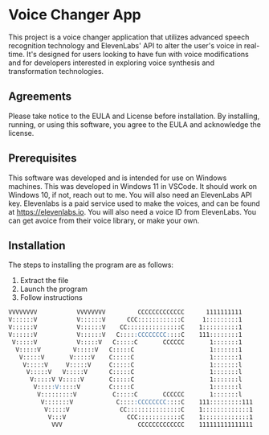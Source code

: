 # Voice Changer App

This project is a voice changer application that utilizes advanced speech recognition technology and ElevenLabs' API to alter the user's voice in real-time. It's designed for users looking to have fun with voice modifications and for developers interested in exploring voice synthesis and transformation technologies.

## Agreements

Please take notice to the EULA and License before installation. By installing, running, or using this software, you agree to the EULA and acknowledge the license.

## Prerequisites

This software was developed and is intended for use on Windows machines. This was developed in Windows 11 in VSCode. It should work on Windows 10, if not, reach out to me. You will also need an ElevenLabs API key. Elevenlabs is a paid service used to make the voices, and can be found at https://elevenlabs.io. You will also need a voice ID from ElevenLabs. You can get avoice from their voice library, or make your own.

## Installation

The steps to installing the program are as follows:
1. Extract the file
2. Launch the program
3. Follow instructions

```md
VVVVVVVV           VVVVVVVV         CCCCCCCCCCCCC      1111111111   
V::::::V           V::::::V      CCC::::::::::::C     1:::::::::1   
V::::::V           V::::::V    CC:::::::::::::::C    1::::::::::1   
V::::::V           V::::::V   C:::::CCCCCCCC::::C    111::::::::1   
 V:::::V           V:::::V   C:::::C       CCCCCC       1:::::::1   
  V:::::V         V:::::V   C:::::C                     1:::::::1   
   V:::::V       V:::::V    C:::::C                     1:::::::1   
    V:::::V     V:::::V     C:::::C                     1:::::::l   
     V:::::V   V:::::V      C:::::C                     1:::::::l   
      V:::::V V:::::V       C:::::C                     1:::::::l   
       V:::::V:::::V        C:::::C                     1:::::::l   
        V:::::::::V          C:::::C       CCCCCC       1:::::::l   
         V:::::::V            C:::::CCCCCCCC::::C    111:::::::::111
          V:::::V              CC:::::::::::::::C    1:::::::::::::1
           V:::V                 CCC::::::::::::C    1:::::::::::::1
            VVV                     CCCCCCCCCCCCC    111111111111111
```